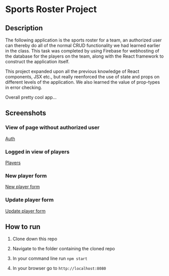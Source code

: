 # Sports Roster Project

## Description 

The following application is the sports roster for a team, an authorized user can thereby do all of the normal CRUD functionality we had learned earlier in the class. This task was completed by using Firebase for webhosting of the database for the players on the team, along with the React framework to construct the application itself.

This project expanded upon all the previous knowledge of React components, JSX etc., but really reenforced the use of state and props on different levels of the application. We also learned the value of prop-types in error checking. 

Overall pretty cool app...

## Screenshots 

### View of page without authorized user

[Auth](https://i.imgur.com/YyiR6yN.png)

### Logged in view of players

[Players](https://i.imgur.com/ozONCEI.png)

### New player form

[New player form](https://i.imgur.com/mVTqb5U.png)

### Update player form 

[Update player form](https://i.imgur.com/FrvWXR7.png)

## How to run

1. Clone down this repo

1. Navigate to the folder containing the cloned repo

1. In your command line run `npm start`

1. In your browser go to `http://localhost:8080`
